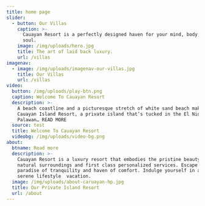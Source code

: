 ```yaml
---
title: home page
slider:
  - button: Our Villas
    caption: >-
      Cauayan Resort is a perfectly designed haven for your mind, body, and
      soul.
    image: /img/uploads/hero.jpg
    title: The art of laid back luxury.
    url: /villas
imagenav:
  - image: /img/uploads/imagenav-our-villas.jpg
    title: Our Villas
    url: /villas
video:
  button: /img/uploads/play-btn.png
  caption: Welcome To Cauayan Resort
  description: >-
    A beach coastline and a picturesque stretch of white sand beach make up
    Cauayan Island Resort, a private island that’s tucked in the El Nido,
    Palawan… READ MORE
  source: test
  title: Welcome To Cauayan Resort
  videobg: /img/uploads/video-bg.png
about:
  btname: Read more
  description: >-
    Cauayan Resort is a luxury resort that embodies the pristine beauty of its
    natural surroundings and first class personalized services. Escape to a
    paradise of tranquility and haven of comfort. Indulge yourself in a perfect
    serene lifestyle  vacation.
  image: /img/uploads/about-caruayan-hp.jpg
  title: Our Private Island Resort
  url: /about
---
```


